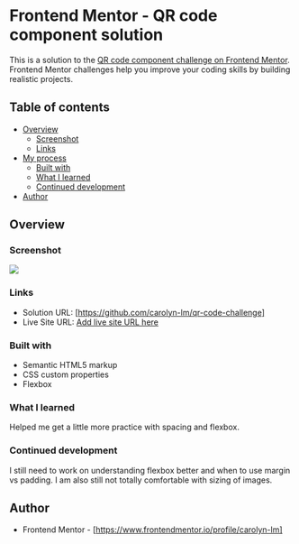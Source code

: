 # Frontend Mentor - QR code component solution

This is a solution to the [QR code component challenge on Frontend Mentor](https://www.frontendmentor.io/challenges/qr-code-component-iux_sIO_H). Frontend Mentor challenges help you improve your coding skills by building realistic projects. 

## Table of contents

- [Overview](#overview)
  - [Screenshot](#screenshot)
  - [Links](#links)
- [My process](#my-process)
  - [Built with](#built-with)
  - [What I learned](#what-i-learned)
  - [Continued development](#continued-development)
- [Author](#author)


## Overview

### Screenshot

![](./screenshot.jpg)


### Links

- Solution URL: [https://github.com/carolyn-lm/qr-code-challenge]
- Live Site URL: [Add live site URL here](https://your-live-site-url.com)

### Built with

- Semantic HTML5 markup
- CSS custom properties
- Flexbox

### What I learned
Helped me get a little more practice with spacing and flexbox.

### Continued development

I still need to work on understanding flexbox better and when to use margin vs padding. I am also still not totally comfortable with sizing of images.



## Author

- Frontend Mentor - [https://www.frontendmentor.io/profile/carolyn-lm]

